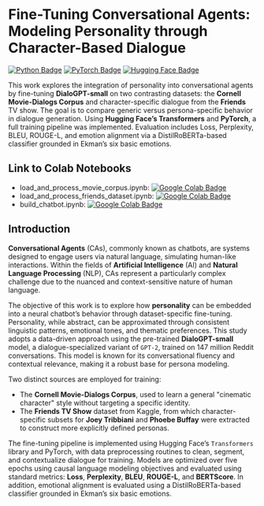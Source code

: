 # Fine-Tuning Conversational Agents: Modeling Personality through Character-Based Dialogue

[![Python Badge](https://img.shields.io/badge/Python-3776AB?logo=python&logoColor=fff&style=flat)](https://www.python.org/)
[![PyTorch Badge](https://img.shields.io/badge/PyTorch-EE4C2C?logo=pytorch&logoColor=fff&style=flat)](https://pytorch.org/)
[![Hugging Face Badge](https://img.shields.io/badge/Hugging%20Face-FFD21E?logo=huggingface&logoColor=000&style=flat)](https://huggingface.co/)

This work explores the integration of personality into conversational agents by fine-tuning **DialoGPT-small** on two contrasting datasets: the **Cornell Movie-Dialogs Corpus** and character-specific dialogue from the **Friends** TV show. The goal is to compare generic versus persona-specific behavior in dialogue generation. Using **Hugging Face’s Transformers** and **PyTorch**, a full training pipeline was implemented. Evaluation includes Loss, Perplexity, BLEU, ROUGE-L, and emotion alignment via a DistilRoBERTa-based classifier grounded in Ekman’s six basic emotions.

## Link to Colab Notebooks
- load_and_process_movie_corpus.ipynb: [![Google Colab Badge](https://img.shields.io/badge/Google%20Colab-F9AB00?logo=googlecolab&logoColor=fff&style=flat-square)](https://colab.research.google.com/github/Sabaudian/Neural_Conversational_Agents_project/blob/main/load_and_process_movie_corpus.ipynb)
- load_and_process_friends_dataset.ipynb: [![Google Colab Badge](https://img.shields.io/badge/Google%20Colab-F9AB00?logo=googlecolab&logoColor=fff&style=flat-square)](https://colab.research.google.com/github/Sabaudian/Neural_Conversational_Agents_project/blob/main/load_and_process_friends_dataset.ipynb)
- build_chatbot.ipynb: [![Google Colab Badge](https://img.shields.io/badge/Google%20Colab-F9AB00?logo=googlecolab&logoColor=fff&style=flat-square)](https://drive.google.com/file/d/1J9UOfUoUKnvHuQhG09LO1p5ACFQ8b2b4/view?usp=sharing)

## Introduction

**Conversational Agents** (CAs), commonly known as chatbots, are systems designed to engage users via natural language, simulating human-like interactions. Within the fields of **Artificial Intelligence** (AI) and **Natural Language Processing** (NLP), CAs represent a particularly complex challenge due to the nuanced and context-sensitive nature of human language.

The objective of this work is to explore how **personality** can be embedded into a neural chatbot’s behavior through dataset-specific fine-tuning. Personality, while abstract, can be approximated through consistent linguistic patterns, emotional tones, and thematic preferences. This study adopts a data-driven approach using the pre-trained **DialoGPT-small** model, a dialogue-specialized variant of `GPT-2`, trained on 147 million Reddit conversations. This model is known for its conversational fluency and contextual relevance, making it a robust base for persona modeling.

Two distinct sources are employed for training:

* The **Cornell Movie-Dialogs Corpus**, used to learn a general "cinematic character" style without targeting a specific identity.
* The **Friends TV Show** dataset from Kaggle, from which character-specific subsets for **Joey Tribbiani** and **Phoebe Buffay** were extracted to construct more explicitly defined personas.

The fine-tuning pipeline is implemented using Hugging Face’s `Transformers` library and PyTorch, with data preprocessing routines to clean, segment, and contextualize dialogue for training. Models are optimized over five epochs using causal language modeling objectives and evaluated using standard metrics: **Loss**, **Perplexity**, **BLEU**, **ROUGE-L**, and **BERTScore**. In addition, emotional alignment is evaluated using a DistilRoBERTa-based classifier grounded in Ekman’s six basic emotions.
